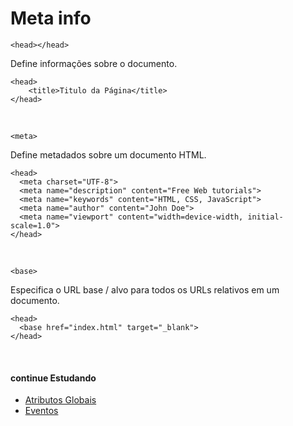 # Meta info
`<head></head>`

Define informações sobre o documento.

	<head>
		<title>Titulo da Página</title>
	</head>
<br>

`<meta>`

Define metadados sobre um documento HTML.

	<head>
	  <meta charset="UTF-8">
	  <meta name="description" content="Free Web tutorials">
	  <meta name="keywords" content="HTML, CSS, JavaScript">
	  <meta name="author" content="John Doe">
	  <meta name="viewport" content="width=device-width, initial-scale=1.0">
	</head>
<br>

`<base>`

Especifica o URL base / alvo para todos os URLs relativos em um documento.

	<head>
	  <base href="index.html" target="_blank">
	</head>
<br>

#### continue Estudando
- <a href="https://github.com/wesleybertipaglia/html-para-iniciantes/blob/main/Atributos%20Globais.md">Atributos Globais</a>
- <a href="https://github.com/wesleybertipaglia/html-para-iniciantes/blob/main/Eventos.md">Eventos</a>
